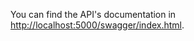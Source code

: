 You can find the API's documentation in [http://localhost:5000/swagger/index.html](http://localhost:5000/swagger/index.html).